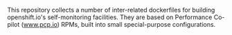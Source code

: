 This repository collects a number of inter-related dockerfiles for building openshift.io's self-monitoring facilities.
They are based on Performance Co-pilot (www.pcp.io) RPMs, built into small special-purpose configurations.
